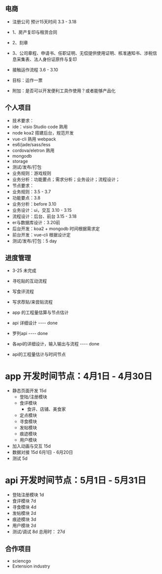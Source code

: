 ## 电商
 * 注册公司 预计15天时间 3.3 - 3.18
  * 1、房产复印与租赁合同
  * 2、刻章
  * 3、公司章程、申请书、任职证明、无偿提供使用证明、核准通知书、涉税信息采集表、法人身份证原件与复印
 * 接触运作流程 3.6 - 3.10 
  * 目标：运作一票
 
 * 附加：是否可以开发便利工具作使用？或者能够产品化 

 
## 个人项目 
 * 技术要求：
  * ide：visio Studio code 熟用
  * node koa2 搭建后台，规范开发
  * vue-cli 熟用 webpack
  * es6/jade/sass/less
  * cordova/eletron 熟用
  * mongodb
  * storage
  * 测试/发布/打包
 * 业务规则：游戏规则
 * 业务分析：功能要点；需求分析；业务设计；流程设计；
 * 节点要求：
  * 业务规则：3.5 - 3.7 
  * 功能要点：3.8
  * 业务分析：before 3.10
  * 业务设计：ui，交互 3.10 - 3.15
  * 流程设计：后台、前台 3.15 - 3.18
  * er与数据库设计：3.20前
  * 后台开发：koa2 + mongodb 时间根据需求定
  * 前台开发：vue-cli 根据设计定 
  * 测试/发布/打包：5 day 

## 进度管理
 * 3-25 未完成
  * 寻吃贴的互动流程
  * 写食评流程
  * 写求荐贴/来尝贴流程
 * app 的工程量估算与节点估计

 * api 详细设计   ---- done
  * 罗列api      ---- done
  * 各api的详细设计，输入输出与流程  ---- done
 * api的工程量估计与时间节点

  # app 开发时间节点：4月1日 - 4月30日
   * 静态页面开发     15d
     * 登陆/注册模块
     * 食评模块
       * 食评、店铺、美食家
     * 定点模块
     * 寻食模块
     * 发帖模块
     * 痕迹模块
     * 用户模块
   * 加入动画与交互   15d
   * 数据对接         15d  6月1日 - 6月20日
   * 测试             5d

  # api 开发时间节点：5月1日 - 5月31日
   * 登陆注册模块     1d
   * 食评模块         7d
   * 寻食模块         4d
   * 发帖模块         2d
   * 痕迹模块         3d
   * 用户模块         2d
   * 测试/调试        8d
   总用时：           27d

## 合作项目
 * sciencgo
 * Extension industry